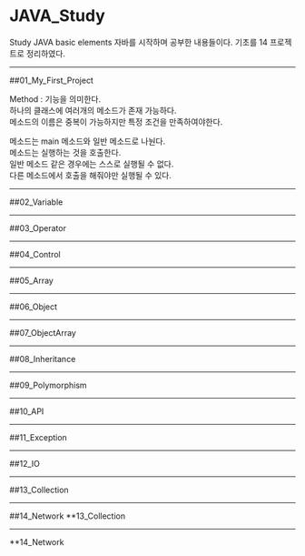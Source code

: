# JAVA_Study
Study JAVA basic elements
자바를 시작하며 공부한 내용들이다. 기초를 14 프로젝트로 정리하였다.


<hr>
##01_My_First_Project

Method : 기능을 의미한다.<br>
하나의 클래스에 여러개의 메소드가 존재 가능하다.<br>
메소드의 이름은 중복이 가능하지만 특정 조건을 만족하여야한다.<br>

메소드는 main 메소드와 일반 메소드로 나눤다.<br>
메소드는 실행하는 것을 호출한다. <br>
일반 메소드 같은 경우에는 스스로 실행될 수 없다.<br>
다른 메소드에서 호출을 해줘야만 실행될 수 있다.<br>

<hr>
##02_Variable


<hr>
##03_Operator

<hr>
##04_Control

<hr>
##05_Array


<hr>
##06_Object

<hr>
##07_ObjectArray

<hr>
##08_Inheritance

<hr>
##09_Polymorphism

<hr>
##10_API

<hr>
##11_Exception

<hr>
##12_IO

<hr>
##13_Collection

<hr>
##14_Network
**13_Collection

<hr>
**14_Network
